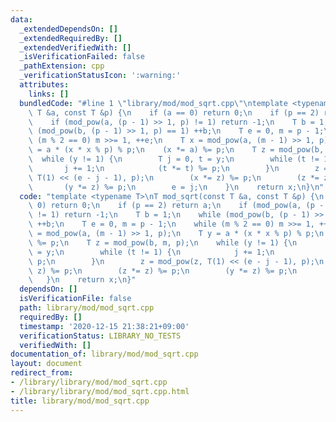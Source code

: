 ```yaml
---
data:
  _extendedDependsOn: []
  _extendedRequiredBy: []
  _extendedVerifiedWith: []
  _isVerificationFailed: false
  _pathExtension: cpp
  _verificationStatusIcon: ':warning:'
  attributes:
    links: []
  bundledCode: "#line 1 \"library/mod/mod_sqrt.cpp\"\ntemplate <typename T>\nT mod_sqrt(const\
    \ T &a, const T &p) {\n    if (a == 0) return 0;\n    if (p == 2) return a;\n\
    \    if (mod_pow(a, (p - 1) >> 1, p) != 1) return -1;\n    T b = 1;\n    while\
    \ (mod_pow(b, (p - 1) >> 1, p) == 1) ++b;\n    T e = 0, m = p - 1;\n    while\
    \ (m % 2 == 0) m >>= 1, ++e;\n    T x = mod_pow(a, (m - 1) >> 1, p);\n    T y\
    \ = a * (x * x % p) % p;\n    (x *= a) %= p;\n    T z = mod_pow(b, m, p);\n  \
    \  while (y != 1) {\n        T j = 0, t = y;\n        while (t != 1) {\n     \
    \       j += 1;\n            (t *= t) %= p;\n        }\n        z = mod_pow(z,\
    \ T(1) << (e - j - 1), p);\n        (x *= z) %= p;\n        (z *= z) %= p;\n \
    \       (y *= z) %= p;\n        e = j;\n    }\n    return x;\n}\n"
  code: "template <typename T>\nT mod_sqrt(const T &a, const T &p) {\n    if (a ==\
    \ 0) return 0;\n    if (p == 2) return a;\n    if (mod_pow(a, (p - 1) >> 1, p)\
    \ != 1) return -1;\n    T b = 1;\n    while (mod_pow(b, (p - 1) >> 1, p) == 1)\
    \ ++b;\n    T e = 0, m = p - 1;\n    while (m % 2 == 0) m >>= 1, ++e;\n    T x\
    \ = mod_pow(a, (m - 1) >> 1, p);\n    T y = a * (x * x % p) % p;\n    (x *= a)\
    \ %= p;\n    T z = mod_pow(b, m, p);\n    while (y != 1) {\n        T j = 0, t\
    \ = y;\n        while (t != 1) {\n            j += 1;\n            (t *= t) %=\
    \ p;\n        }\n        z = mod_pow(z, T(1) << (e - j - 1), p);\n        (x *=\
    \ z) %= p;\n        (z *= z) %= p;\n        (y *= z) %= p;\n        e = j;\n \
    \   }\n    return x;\n}"
  dependsOn: []
  isVerificationFile: false
  path: library/mod/mod_sqrt.cpp
  requiredBy: []
  timestamp: '2020-12-15 21:38:21+09:00'
  verificationStatus: LIBRARY_NO_TESTS
  verifiedWith: []
documentation_of: library/mod/mod_sqrt.cpp
layout: document
redirect_from:
- /library/library/mod/mod_sqrt.cpp
- /library/library/mod/mod_sqrt.cpp.html
title: library/mod/mod_sqrt.cpp
---
```

